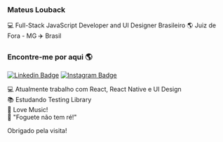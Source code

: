 ### Mateus Louback

💻 Full-Stack JavaScript Developer and UI Designer Brasileiro 🌎 Juiz de Fora - MG ✈️ Brasil

### Encontre-me por aqui 🌎

[![Linkedin Badge](https://img.shields.io/badge/-MateusLouback-blue?style=flat-square&logo=Linkedin&logoColor=white&link=https://www.linkedin.com/in/mateuslouback/)](https://www.linkedin.com/in/mateuslouback/)
[![Instagram Badge](https://img.shields.io/badge/-mateuslouback-blue?style=flat-square&logo=Instagram&logoColor=white&link=https://www.instagram.com/mateuslouback/?hl=pt-br)](https://www.instagram.com/mateuslouback/?hl=pt-br)


💻 Atualmente trabalho com React, React Native e UI Design<br>
📚 Estudando Testing Library<br>
🎵 Love Music!<br>
🚀 "Foguete não tem ré!"<br>

Obrigado pela visita!
</samp>
